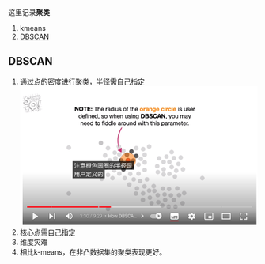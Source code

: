 这里记录**聚类**

1. kmeans
2. [DBSCAN](https://www.youtube.com/watch?v=RDZUdRSDOok&ab_channel=StatQuestwithJoshStarmer)


## DBSCAN

1. 通过点的密度进行聚类，半径需自己指定
![dbscan1](./imgs/dbscan1.png)
2. 核心点需自己指定
3. 维度灾难
4. 相比k-means，在非凸数据集的聚类表现更好。